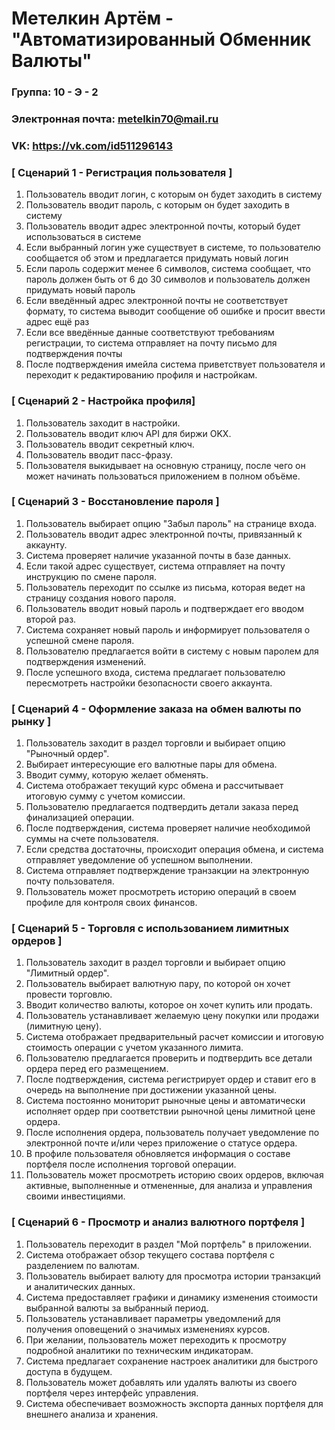 # Метелкин Артём - "Автоматизированный Обменник Валюты"

### Группа: 10 - Э - 2
### Электронная почта: metelkin70@mail.ru
### VK: https://vk.com/id511296143


### [ Сценарий 1 - Регистрация пользователя ]

1. Пользователь вводит логин, с которым он будет заходить в систему
2. Пользователь вводит пароль, с которым он будет заходить в систему
3. Пользователь вводит адрес электронной почты, который будет использоваться в системе
4. Если выбранный логин уже существует в системе, то пользователю сообщается об этом и предлагается придумать новый логин
6. Если пароль содержит менее 6 символов, система сообщает, что пароль должен быть от 6 до 30 символов и пользователь должен придумать новый пароль
7. Если введённый адрес электронной почты не соответствует формату, то система выводит сообщение об ошибке и просит ввести адрес ещё раз
8. Если все введённые данные соответствуют требованиям регистрации, то система отправляет на почту письмо для подтверждения почты
9. После подтверждения имейла система приветствует пользователя и переходит к редактированию профиля и настройкам.

### [ Сценарий 2 - Настройка профиля]

1. Пользователь заходит в настройки.
2. Пользователь вводит ключ API для биржи OKX.
3. Пользователь вводит секретный ключ.
4. Пользователь вводит пасс-фразу.
5. Пользователя выкидывает на основную страницу, после чего он может начинать пользоваться приложением в полном объёме.

### [ Сценарий 3 - Восстановление пароля ]

1. Пользователь выбирает опцию "Забыл пароль" на странице входа.
2. Пользователь вводит адрес электронной почты, привязанный к аккаунту.
3. Система проверяет наличие указанной почты в базе данных.
4. Если такой адрес существует, система отправляет на почту инструкцию по смене пароля.
5. Пользователь переходит по ссылке из письма, которая ведет на страницу создания нового пароля.
6. Пользователь вводит новый пароль и подтверждает его вводом второй раз.
7. Система сохраняет новый пароль и информирует пользователя о успешной смене пароля.
8. Пользователю предлагается войти в систему с новым паролем для подтверждения изменений.
9. После успешного входа, система предлагает пользователю пересмотреть настройки безопасности своего аккаунта.

### [ Сценарий 4 - Оформление заказа на обмен валюты по рынку ]

1. Пользователь заходит в раздел торговли и выбирает опцию "Рыночный ордер".
2. Выбирает интересующие его валютные пары для обмена.
3. Вводит сумму, которую желает обменять.
4. Система отображает текущий курс обмена и рассчитывает итоговую сумму с учетом комиссии.
5. Пользователю предлагается подтвердить детали заказа перед финализацией операции.
6. После подтверждения, система проверяет наличие необходимой суммы на счете пользователя.
7. Если средства достаточны, происходит операция обмена, и система отправляет уведомление об успешном выполнении.
8. Система отправляет подтверждение транзакции на электронную почту пользователя.
9. Пользователь может просмотреть историю операций в своем профиле для контроля своих финансов.

### [ Сценарий 5 - Торговля с использованием лимитных ордеров ]

1. Пользователь заходит в раздел торговли и выбирает опцию "Лимитный ордер".
2. Пользователь выбирает валютную пару, по которой он хочет провести торговлю.
3. Вводит количество валюты, которое он хочет купить или продать.
4. Пользователь устанавливает желаемую цену покупки или продажи (лимитную цену).
5. Система отображает предварительный расчет комиссии и итоговую стоимость операции с учетом указанного лимита.
6. Пользователю предлагается проверить и подтвердить все детали ордера перед его размещением.
7. После подтверждения, система регистрирует ордер и ставит его в очередь на выполнение при достижении указанной цены.
8. Система постоянно мониторит рыночные цены и автоматически исполняет ордер при соответствии рыночной цены лимитной цене ордера.
9. После исполнения ордера, пользователь получает уведомление по электронной почте и/или через приложение о статусе ордера.
10. В профиле пользователя обновляется информация о составе портфеля после исполнения торговой операции.
11. Пользователь может просмотреть историю своих ордеров, включая активные, выполненные и отмененные, для анализа и управления своими инвестициями.

### [ Сценарий 6 - Просмотр и анализ валютного портфеля ]

1. Пользователь переходит в раздел "Мой портфель" в приложении.
2. Система отображает обзор текущего состава портфеля с разделением по валютам.
3. Пользователь выбирает валюту для просмотра истории транзакций и аналитических данных.
4. Система предоставляет графики и динамику изменения стоимости выбранной валюты за выбранный период.
5. Пользователь устанавливает параметры уведомлений для получения оповещений о значимых изменениях курсов.
6. При желании, пользователь может переходить к просмотру подробной аналитики по техническим индикаторам.
7. Система предлагает сохранение настроек аналитики для быстрого доступа в будущем.
8. Пользователь может добавлять или удалять валюты из своего портфеля через интерфейс управления.
9. Система обеспечивает возможность экспорта данных портфеля для внешнего анализа и хранения.
